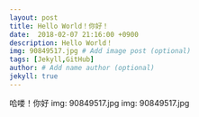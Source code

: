 ```yaml
---
layout: post
title: Hello World！你好！
date:  2018-02-07 21:16:00 +0900
description: Hello World！
img: 90849517.jpg # Add image post (optional)
tags: [Jekyll,GitHub]
author: # Add name author (optional)
jekyll: true
---
```

哈喽！你好
img: 90849517.jpg
img: 90849517.jpg
